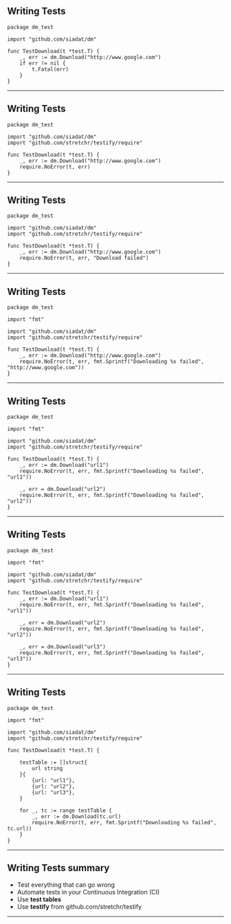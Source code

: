 ## Writing Tests

    package dm_test

    import "github.com/siadat/dm"

    func TestDownload(t *test.T) {
        _, err := dm.Download("http://www.google.com")
        if err != nil {
            t.Fatal(err)
        }
    }

---

## Writing Tests

    package dm_test

    import "github.com/siadat/dm"
    import "github.com/stretchr/testify/require"

    func TestDownload(t *test.T) {
        _, err := dm.Download("http://www.google.com")
        require.NoError(t, err)
    }

---

## Writing Tests

    package dm_test

    import "github.com/siadat/dm"
    import "github.com/stretchr/testify/require"

    func TestDownload(t *test.T) {
        _, err := dm.Download("http://www.google.com")
        require.NoError(t, err, "Download failed")
    }

---

## Writing Tests

    package dm_test

    import "fmt"

    import "github.com/siadat/dm"
    import "github.com/stretchr/testify/require"

    func TestDownload(t *test.T) {
        _, err := dm.Download("http://www.google.com")
        require.NoError(t, err, fmt.Sprintf("Downloading %s failed", "http://www.google.com"))
    }

---

## Writing Tests

    package dm_test

    import "fmt"

    import "github.com/siadat/dm"
    import "github.com/stretchr/testify/require"

    func TestDownload(t *test.T) {
        _, err := dm.Download("url1")
        require.NoError(t, err, fmt.Sprintf("Downloading %s failed", "url1"))

        _, err = dm.Download("url2")
        require.NoError(t, err, fmt.Sprintf("Downloading %s failed", "url2"))
    }

---

## Writing Tests

    package dm_test

    import "fmt"

    import "github.com/siadat/dm"
    import "github.com/stretchr/testify/require"

    func TestDownload(t *test.T) {
        _, err := dm.Download("url1")
        require.NoError(t, err, fmt.Sprintf("Downloading %s failed", "url1"))

        _, err = dm.Download("url2")
        require.NoError(t, err, fmt.Sprintf("Downloading %s failed", "url2"))

        _, err = dm.Download("url3")
        require.NoError(t, err, fmt.Sprintf("Downloading %s failed", "url3"))
    }

---

## Writing Tests

    package dm_test

    import "fmt"

    import "github.com/siadat/dm"
    import "github.com/stretchr/testify/require"

    func TestDownload(t *test.T) {

        testTable := []struct{
            url string
        }{
            {url: "url1"},
            {url: "url2"},
            {url: "url3"},
        }

        for _, tc := range testTable {
            _, err := dm.Download(tc.url)
            require.NoError(t, err, fmt.Sprintf("Downloading %s failed", tc.url))
        }
    }

---

## Writing Tests summary

* Test everything that can go wrong
* Automate tests in your Continuous Integration (CI)
* Use **test tables**
* Use **testify** from github.com/stretchr/testify

---

